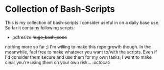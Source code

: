 # Collection of Bash-Scripts
This is my collection of bash-scripts I consider useful in on a daily base use.
So far it contains following scripts:

- pdfresize ~~huge_bash_code~~

nothing more so far ;) I'm willing to make this repo growth though. In the
meanwhile, feel free to make whatever you want to/with the scripts. Even if I'd
consider them secure and use them for my own tasks, I want to make clear you're
using them on your own risk... :octocat:
